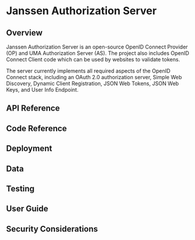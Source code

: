 # Janssen Authorization Server

<!--
1. Architecture / Feature Overview: A high level overview of what the component is supposed to do and how it works.
1. API Reference: An [OpenAPI](https://swagger.io/specification/) document which can be viewed with [SwaggerUI](https://swagger.io/tools/swagger-ui/)
1. Code Reference: These are auto-generated docs that are extracted from the code, for example, Javadocs.
1. Deployment Reference: Instructions on how to properly deploy this component. Included are what persistence, caching, file system, network (e.g. port), compute or other system requirements are needed to make it run.
1. Data Reference: If the component needs a database or cache, an overview of the required schema or information tree.
1. Developer Reference: Want to help develop this component? This reference will tell you how to build, setup your IDE, align with best practices, and other things you'll need to know to join the team.
1. Test Reference: How to run unit tests, integration tests, performance tests, or any other kind of tests to make sure this component is running properly.
1. User guide: How to use the software? This can be administration tasks or end user functionality.
1. Security Considerations: What you need to know to operate the component securely, including best practices.
-->

## Overview
Janssen Authorization Server is an open-source OpenID Connect Provider (OP) and UMA Authorization Server (AS). The project also includes OpenID Connect Client code which can be used by websites to validate tokens.

The server currently implements all required aspects of the OpenID Connect stack, including an OAuth 2.0 authorization server, Simple Web Discovery, Dynamic Client Registration, JSON Web Tokens, JSON Web Keys, and User Info Endpoint.
## API Reference

## Code Reference

## Deployment

## Data

## Testing

## User Guide

## Security Considerations
